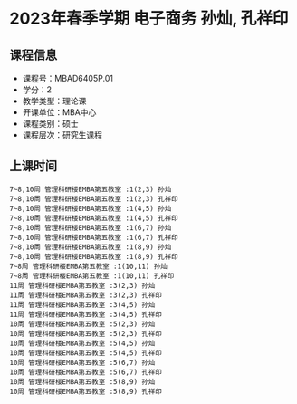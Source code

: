 # 2023年春季学期 电子商务 孙灿, 孔祥印






## 课程信息

- 课程号：MBAD6405P.01
- 学分：2
- 教学类型：理论课
- 开课单位：MBA中心
- 课程类别：硕士
- 课程层次：研究生课程

## 上课时间

```
7~8,10周 管理科研楼EMBA第五教室 :1(2,3) 孙灿
7~8,10周 管理科研楼EMBA第五教室 :1(2,3) 孔祥印
7~8,10周 管理科研楼EMBA第五教室 :1(4,5) 孙灿
7~8,10周 管理科研楼EMBA第五教室 :1(4,5) 孔祥印
7~8,10周 管理科研楼EMBA第五教室 :1(6,7) 孙灿
7~8,10周 管理科研楼EMBA第五教室 :1(6,7) 孔祥印
7~8,10周 管理科研楼EMBA第五教室 :1(8,9) 孙灿
7~8,10周 管理科研楼EMBA第五教室 :1(8,9) 孔祥印
7~8周 管理科研楼EMBA第五教室 :1(10,11) 孙灿
7~8周 管理科研楼EMBA第五教室 :1(10,11) 孔祥印
11周 管理科研楼EMBA第五教室 :3(2,3) 孙灿
11周 管理科研楼EMBA第五教室 :3(2,3) 孔祥印
11周 管理科研楼EMBA第五教室 :3(4,5) 孙灿
11周 管理科研楼EMBA第五教室 :3(4,5) 孔祥印
10周 管理科研楼EMBA第五教室 :5(2,3) 孙灿
10周 管理科研楼EMBA第五教室 :5(2,3) 孔祥印
10周 管理科研楼EMBA第五教室 :5(4,5) 孙灿
10周 管理科研楼EMBA第五教室 :5(4,5) 孔祥印
10周 管理科研楼EMBA第五教室 :5(6,7) 孙灿
10周 管理科研楼EMBA第五教室 :5(6,7) 孔祥印
10周 管理科研楼EMBA第五教室 :5(8,9) 孙灿
10周 管理科研楼EMBA第五教室 :5(8,9) 孔祥印
```

